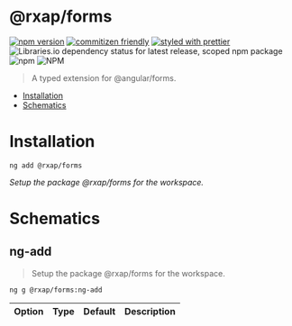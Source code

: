 @rxap/forms
======

[![npm version](https://img.shields.io/npm/v/@rxap/forms?style=flat-square)](https://www.npmjs.com/package/@rxap/forms)
[![commitizen friendly](https://img.shields.io/badge/commitizen-friendly-brightgreen.svg?style=flat-square)](https://commitizen.github.io/cz-cli/)
[![styled with prettier](https://img.shields.io/badge/styled_with-prettier-ff69b4.svg?style=flat-square)](https://github.com/prettier/prettier)
![Libraries.io dependency status for latest release, scoped npm package](https://img.shields.io/librariesio/release/npm/@rxap/forms)
![npm](https://img.shields.io/npm/dm/@rxap/forms)
![NPM](https://img.shields.io/npm/l/@rxap/forms)

> A typed extension for @angular/forms.

- [Installation](#installation)
- [Schematics](#schematics)

# Installation

```
ng add @rxap/forms
```

*Setup the package @rxap/forms for the workspace.*

# Schematics

## ng-add
> Setup the package @rxap/forms for the workspace.

```
ng g @rxap/forms:ng-add
```

Option | Type | Default | Description
--- | --- | --- | ---


